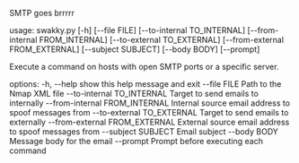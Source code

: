 SMTP goes brrrrr 

usage: swakky.py [-h] [--file FILE] [--to-internal TO_INTERNAL] [--from-internal FROM_INTERNAL] [--to-external TO_EXTERNAL] [--from-external FROM_EXTERNAL] [--subject SUBJECT] [--body BODY] [--prompt]

Execute a command on hosts with open SMTP ports or a specific server.

options:
  -h, --help            show this help message and exit
  --file FILE           Path to the Nmap XML file
  --to-internal TO_INTERNAL
                        Target to send emails to internally
  --from-internal FROM_INTERNAL
                        Internal source email address to spoof messages from
  --to-external TO_EXTERNAL
                        Target to send emails to externally
  --from-external FROM_EXTERNAL
                        External source email address to spoof messages from
  --subject SUBJECT     Email subject
  --body BODY           Message body for the email
  --prompt              Prompt before executing each command


